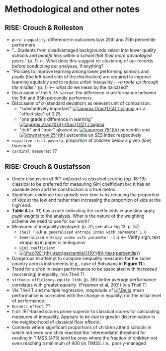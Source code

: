 # Methodological and other notes

## RISE: Crouch & Rolleston

+ `pure inequality`: difference in outcomes b/w 25th and 75th percentile performers
+ "...Students from disadvantaged backgrounds select into lower quality schools and _benefit less within a school that their more advantaged peers_." (p. 1) <-- What does this suggest re: clustering of our records before conducting our analyses, if anything?
+ "Policies to improve learning among lower performing schools and pupils (the left hand side of the distribution) are required to improve learning equitably and to reduce unfair inequality - _=a route up through the middle_." (p. 1) <-- what do we mean by the italicized?
+ Discussion of the `5-95 spread`: the difference in performance between the 5th and 95th percentile performers.
+ Discussion of $\sigma$ (standard deviation) as relevant unit of comparison.
    * "substantively important" <!-- $\approx \frac{1}{4} \ \sigma$ --> <a href="https://www.codecogs.com/eqnedit.php?latex=\inline&space;\approx&space;\frac{1}{4}&space;\&space;\sigma" target="_blank"><img src="https://latex.codecogs.com/svg.latex?\inline&space;\approx&space;\frac{1}{4}&space;\&space;\sigma" title="\approx \frac{1}{4} \ \sigma" /></a> a.k.a. "effect size" of 0.25
    * "one grade's difference in learning" <!-- $\approx \frac{1}{3}-\frac{1}{2} \ \sigma$ --> <a href="https://www.codecogs.com/eqnedit.php?latex=\inline&space;\approx&space;\frac{1}{3}-\frac{1}{2}&space;\&space;\sigma" target="_blank"><img src="https://latex.codecogs.com/svg.latex?\inline&space;\approx&space;\frac{1}{3}-\frac{1}{2}&space;\&space;\sigma" title="\approx \frac{1}{3}-\frac{1}{2} \ \sigma" /></a>
    * "rich" and "poor" glossed as <!-- $\uparrow 75^{th}$ --> <a href="https://www.codecogs.com/eqnedit.php?latex=\inline&space;\uparrow&space;75^{th}" target="_blank"><img src="https://latex.codecogs.com/svg.latex?\inline&space;\uparrow&space;75^{th}" title="\uparrow 75^{th}" /></a> percentile and <!-- $\downarrow 25{th}$ --> <a href="https://www.codecogs.com/eqnedit.php?latex=\inline&space;\downarrow&space;25^{th}" target="_blank"><img src="https://latex.codecogs.com/svg.latex?\inline&space;\downarrow&space;25^{th}" title="\downarrow 25^{th}" /></a> percentile on SES index respectively
+ `cognitive skill poverty`: proportion of children below a given (low) threshold
+ `cardinal measures`: ??

## RISE: Crouch & Gustafsson

+ Under discussion of _IRT-adjusted_ vs _classical_ scoring (pp. 18-19): classical to be preferred for measuring Gini coefficient b/c it has an absolute zero and the construction is a true metric.
+ Significant evidence that growth over time is by reducing the proportion of kids at the low end rather than increasing the proportion of kids at the high end.
+ **Table 4** (p. 31) has a note indicating the coefficients in question apply _pupil weights_ to the analysis. What is the nature of the weighting scheme we need to use for our work?
+ Measures of inequality deployed: (p. 31; see also Fig 13, p. 37)
    * `Theil T` a.k.a. `generalized entropy index with parameter 1.0`
    * `Generalized entropy index with parameter -1.0` <-- Verify sign; text wrapping in paper is ambiguous
    * `Gini coefficient`
    * <!-- $\frac{90^{th} \text{percentile}}{10^{th} \text{percentile}}$ --> <a href="https://www.codecogs.com/eqnedit.php?latex=\inline&space;\frac{90^{th}&space;\text{percentile}}{10^{th}&space;\text{percentile}}" target="_blank"><img src="https://latex.codecogs.com/svg.latex?\inline&space;\frac{90^{th}&space;\text{percentile}}{10^{th}&space;\text{percentile}}" title="\frac{90^{th} \text{percentile}}{10^{th} \text{percentile}}" /></a>
+ Dangerous to attempt to compare inequality measures for the same country across instruments (e.g., case of Botswana in **Figure 11**.)
+ Trend for a _drop_ in mean performance to be associated with _increased_ (worsening) inequality. (via Theil T)
+ `virtuous efficiency-equity link`: (p. 36) better average performance correlates with greater _equality_. (Freeman et al, 2011) (via Theil T)
+ Via Theil T and multiple regression, _magnitude_ of <!-- $\Delta$ --> <a href="https://www.codecogs.com/eqnedit.php?latex=\inline&space;\Delta" target="_blank"><img src="https://latex.codecogs.com/svg.latex?\inline&space;\Delta" title="\Delta" /></a> mean performance is correlated with the change in equality, not the initial level of performance.
+ `Kuznets effect`: ??
+ tl;dr: IRT-based scores prove superior to classical scores for calculating measures of inequality. Appears to be due to greater discrimination in the neighborhood of classical floor effects.
+ Contexts where significant proportions of children attend schools in which not even _one_ child reached the 'intermediate' threshold for reading in TIMSS (475) tend be ones where the fraction of children not even reaching a minimum of 400 on TIMSS. i.e., poorly-managed 
